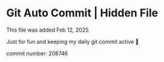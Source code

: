 # Git Auto Commit | Hidden File

This file was added Feb 12, 2025

Just for fun and keeping my daily git commit active 🤪

commit number: 208746
